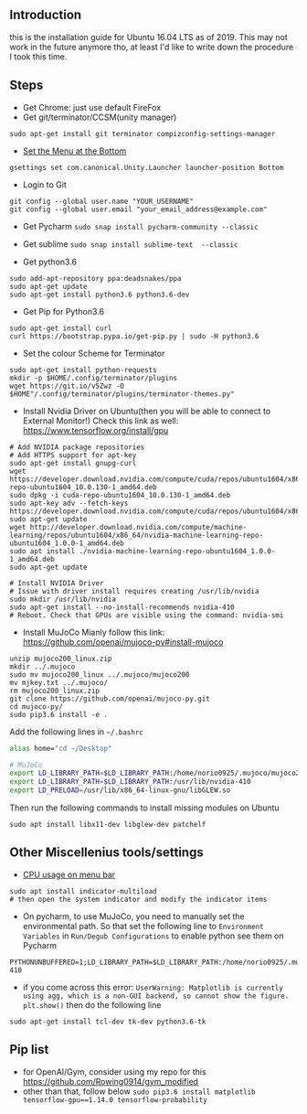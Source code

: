 ## Introduction
this is the installation guide for Ubuntu 16.04 LTS as of 2019.
This may not work in the future anymore tho, at least I'd like to write down the procedure I took this time.

## Steps
- Get Chrome: just use default FireFox
- Get git/terminator/CCSM(unity manager)
```shell
sudo apt-get install git terminator compizconfig-settings-manager
```

- [Set the Menu at the Bottom](http://ubuntuhandbook.org/index.php/2016/03/ubuntu-16-04-move-unity-launcher-to-bottom/)
```shell
gsettings set com.canonical.Unity.Launcher launcher-position Bottom
```

- Login to Git
```shell
git config --global user.name "YOUR_USERNAME"
git config --global user.email "your_email_address@example.com"
```

- Get Pycharm
`sudo snap install pycharm-community --classic`

- Get sublime
`sudo snap install sublime-text  --classic`

- Get python3.6
```shell
sudo add-apt-repository ppa:deadsnakes/ppa
sudo apt-get update
sudo apt-get install python3.6 python3.6-dev
```

- Get Pip for Python3.6
```shell
sudo apt-get install curl
curl https://bootstrap.pypa.io/get-pip.py | sudo -H python3.6
```

- Set the colour Scheme for Terminator
```shell
sudo apt-get install python-requests
mkdir -p $HOME/.config/terminator/plugins
wget https://git.io/v5Zwz -O $HOME"/.config/terminator/plugins/terminator-themes.py"
```

- Install Nvidia Driver on Ubuntu(then you will be able to connect to External Monitor!)
Check this link as well: https://www.tensorflow.org/install/gpu
```shell
# Add NVIDIA package repositories
# Add HTTPS support for apt-key
sudo apt-get install gnupg-curl
wget https://developer.download.nvidia.com/compute/cuda/repos/ubuntu1604/x86_64/cuda-repo-ubuntu1604_10.0.130-1_amd64.deb
sudo dpkg -i cuda-repo-ubuntu1604_10.0.130-1_amd64.deb
sudo apt-key adv --fetch-keys https://developer.download.nvidia.com/compute/cuda/repos/ubuntu1604/x86_64/7fa2af80.pub
sudo apt-get update
wget http://developer.download.nvidia.com/compute/machine-learning/repos/ubuntu1604/x86_64/nvidia-machine-learning-repo-ubuntu1604_1.0.0-1_amd64.deb
sudo apt install ./nvidia-machine-learning-repo-ubuntu1604_1.0.0-1_amd64.deb
sudo apt-get update

# Install NVIDIA Driver
# Issue with driver install requires creating /usr/lib/nvidia
sudo mkdir /usr/lib/nvidia
sudo apt-get install --no-install-recommends nvidia-410
# Reboot. Check that GPUs are visible using the command: nvidia-smi
```

- Install MuJoCo
Mianly follow this link: https://github.com/openai/mujoco-py#install-mujoco
```shell
unzip mujoco200_linux.zip
mkdir ../.mujoco
sudo mv mujoco200_linux ../.mujoco/mujoco200
mv mjkey.txt ../.mujoco/
rm mujoco200_linux.zip
git clone https://github.com/openai/mujoco-py.git
cd mujoco-py/
sudo pip3.6 install -e .
```

Add the following lines in `~/.bashrc`
```bash
alias home="cd ~/Desktop"

# MuJoCo
export LD_LIBRARY_PATH=$LD_LIBRARY_PATH:/home/norio0925/.mujoco/mujoco200/bin
export LD_LIBRARY_PATH=$LD_LIBRARY_PATH:/usr/lib/nvidia-410
export LD_PRELOAD=/usr/lib/x86_64-linux-gnu/libGLEW.so
```

Then run the following commands to install missing modules on Ubuntu
```shell
sudo apt install libx11-dev libglew-dev patchelf
```

## Other Miscellenius tools/settings
- [CPU usage on menu bar](https://askubuntu.com/questions/406204/how-can-i-add-the-current-cpu-usage-to-my-menu-bar-as-a-percentage)
```shell
sudo apt install indicator-multiload
# then open the system indicator and modify the indicator items
```

- On pycharm, to use MuJoCo, you need to manually set the environmental path. So that set the following line to `Environment Variables` in `Run/Degub Configurations` to enable python see them on Pycharm
```shell
PYTHONUNBUFFERED=1;LD_LIBRARY_PATH=$LD_LIBRARY_PATH:/home/norio0925/.mujoco/mujoco200/bin:/usr/lib/nvidia-410
```
- if you come across this error: `UserWarning: Matplotlib is currently using agg, which is a non-GUI backend, so cannot show the figure. plt.show()` then do the following line

```shell
sudo apt-get install tcl-dev tk-dev python3.6-tk
```

## Pip list
- for OpenAI/Gym, consider using my repo for this
https://github.com/Rowing0914/gym_modified
- other than that, follow below
`sudo pip3.6 install matplotlib tensorflow-gpu==1.14.0 tensorflow-probability`
